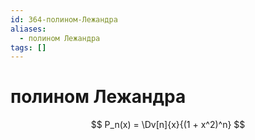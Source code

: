 ```yaml
---
id: 364-полином-Лежандра
aliases:
  - полином Лежандра
tags: []
---
```


# полином Лежандра
$$
P_n(x) = \Dv[n]{x}{(1 + x^2)^n}
$$
